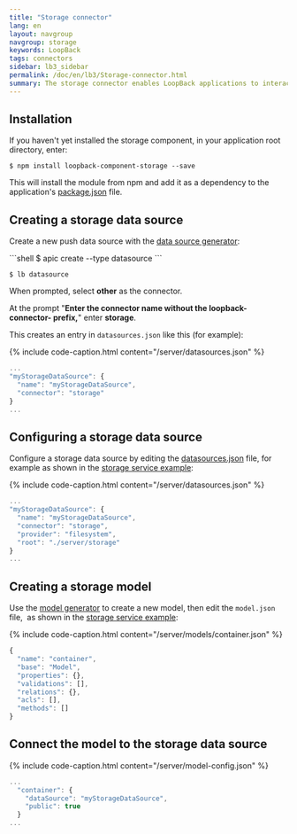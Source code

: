 ```yaml
---
title: "Storage connector"
lang: en
layout: navgroup
navgroup: storage
keywords: LoopBack
tags: connectors
sidebar: lb3_sidebar
permalink: /doc/en/lb3/Storage-connector.html
summary: The storage connector enables LoopBack applications to interact with files on cloud storage providers and the local (server) file system.
---
```


## Installation

If you haven't yet installed the storage component, in your application root directory, enter:

```shell
$ npm install loopback-component-storage --save
```

This will install the module from npm and add it as a dependency to the application's [package.json](package.json.html) file.

## Creating a storage data source

Create a new push data source with the [data source generator](Data-source-generator.html):

<div id="lb3apic" class="sl-hidden" markdown="1">
```shell
$ apic create --type datasource
```
</div>

```shell
$ lb datasource
```

When prompted, select **other** as the connector.

At the prompt "**Enter the connector name without the loopback-connector- prefix,**" enter **storage**.

This creates an entry in `datasources.json` like this (for example):

{% include code-caption.html content="/server/datasources.json" %}
```javascript
...
"myStorageDataSource": {
  "name": "myStorageDataSource",
  "connector": "storage"
}
...
```

## Configuring a storage data source

Configure a storage data source by editing the [datasources.json](datasources.json.html) file,
for example as shown in the [storage service example](https://github.com/strongloop/loopback-component-storage/blob/master/example-2.0/):

{% include code-caption.html content="/server/datasources.json" %}
```javascript
...
"myStorageDataSource": {
  "name": "myStorageDataSource",
  "connector": "storage",
  "provider": "filesystem",
  "root": "./server/storage"
}
...
```

## Creating a storage model

Use the [model generator](Model-generator.html) to create a new model, then edit the `model.json` file, 
as shown in the [storage service example](https://github.com/strongloop/loopback-component-storage/blob/master/example-2.0/):

{% include code-caption.html content="/server/models/container.json" %}
```javascript
{
  "name": "container",
  "base": "Model",
  "properties": {},
  "validations": [],
  "relations": {},
  "acls": [],
  "methods": []
}
```

## Connect the model to the storage data source

{% include code-caption.html content="/server/model-config.json" %}
```javascript
...
  "container": {
    "dataSource": "myStorageDataSource",
    "public": true
  }
...
```
